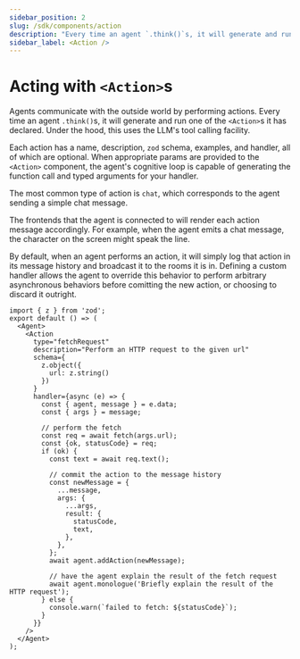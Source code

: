 ```yaml
---
sidebar_position: 2
slug: /sdk/components/action
description: "Every time an agent `.think()`s, it will generate and run one of the `<Action>`s it has declared."
sidebar_label: <Action />
---
```


# Acting with `<Action>`s

Agents communicate with the outside world by performing actions. Every time an agent `.think()`s, it will generate and run one of the `<Action>`s it has declared. Under the hood, this uses the LLM's tool calling facility.

Each action has a name, description, `zod` schema, examples, and handler, all of which are optional. When appropriate params are provided to the `<Action>` component, the agent's cognitive loop is capable of generating the function call and typed arguments for your handler.

The most common type of action is `chat`, which corresponds to the agent sending a simple chat message.

The frontends that the agent is connected to will render each action message accordingly. For example, when the agent emits a chat message, the character on the screen might speak the line.

By default, when an agent performs an action, it will simply log that action in its message history and broadcast it to the rooms it is in. Defining a custom handler allows the agent to override this behavior to perform arbitrary asynchronous behaviors before comitting the new action, or choosing to discard it outright.

```tsx
import { z } from 'zod';
export default () => (
  <Agent>
    <Action
      type="fetchRequest"
      description="Perform an HTTP request to the given url"
      schema={
        z.object({
          url: z.string()
        })
      }
      handler={async (e) => {
        const { agent, message } = e.data;
        const { args } = message;
        
        // perform the fetch
        const req = await fetch(args.url);
        const {ok, statusCode} = req;
        if (ok) {
          const text = await req.text();
          
          // commit the action to the message history
          const newMessage = {
            ...message,
            args: {
              ...args,
              result: {
                statusCode,
                text,
              },
            },
          };
          await agent.addAction(newMessage);
          
          // have the agent explain the result of the fetch request
          await agent.monologue('Briefly explain the result of the HTTP request');
        } else {
          console.warn(`failed to fetch: ${statusCode}`);
        }
      }}
    />
  </Agent>
);
```